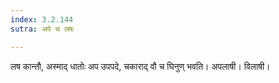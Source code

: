 ```yaml
---
index: 3.2.144
sutra: अपे च लषः

---
```

लष कान्तौ, अस्माद् धातोः अप उपपदे, चकाराद् वौ च घिनुण् भवति। अपलाषी। विलाषी।